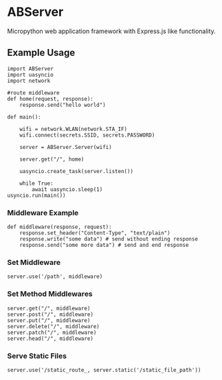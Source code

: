 # ABServer
 
Micropython web application framework with Express.js like functionality.

## Example Usage

```
import ABServer
import uasyncio
import network

#route middleware
def home(request, response):
    response.send("hello world")

def main():

    wifi = network.WLAN(network.STA_IF)
    wifi.connect(secrets.SSID, secrets.PASSWORD)

    server = ABServer.Server(wifi)

    server.get("/", home)

    uasyncio.create_task(server.listen())

    while True:
        await uasyncio.sleep(1)
usyncio.run(main())
```

### Middleware Example
```
def middleware(response, request):
    response.set_header("Content-Type", "text/plain")
    response.write("some data") # send without ending response
    response.send("some more data") # send and end response
```

### Set Middleware
```
server.use('/path', middleware)
```

### Set Method Middlewares

```
server.get("/", middleware)
server.post("/", middleware)
server.put("/", middleware)
server.delete("/", middleware)
server.patch("/", middleware)
server.head("/", middleware)
```

### Serve Static Files

```
server.use('/static_route_, server.static('/static_file_path'))
```